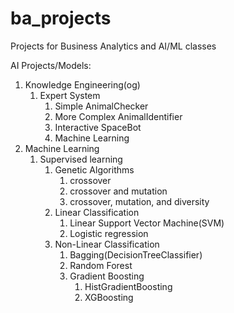 # ba_projects
Projects for Business Analytics and AI/ML classes

AI Projects/Models:

1. Knowledge Engineering(og)
   1. Expert System
      1. Simple AnimalChecker
      2. More Complex AnimalIdentifier
      3. Interactive SpaceBot
      4. Machine Learning
2. Machine Learning
   1. Supervised learning
      1. Genetic Algorithms
         1. crossover
         2. crossover and mutation
         3. crossover, mutation, and diversity
      2. Linear Classification
         1. Linear Support Vector Machine(SVM)
         2. Logistic regression 
      3. Non-Linear Classification
         1. Bagging(DecisionTreeClassifier) 
         2. Random Forest
         3. Gradient Boosting
            1. HistGradientBoosting
            2. XGBoosting